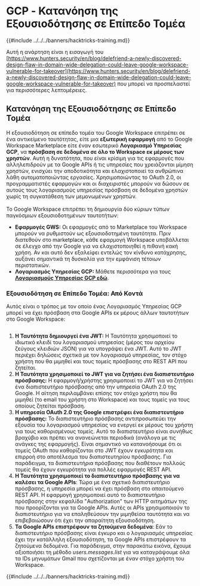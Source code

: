 # GCP - Κατανόηση της Εξουσιοδότησης σε Επίπεδο Τομέα

{{#include ../../../banners/hacktricks-training.md}}

Αυτή η ανάρτηση είναι η εισαγωγή του [https://www.hunters.security/en/blog/delefriend-a-newly-discovered-design-flaw-in-domain-wide-delegation-could-leave-google-workspace-vulnerable-for-takeover](https://www.hunters.security/en/blog/delefriend-a-newly-discovered-design-flaw-in-domain-wide-delegation-could-leave-google-workspace-vulnerable-for-takeover) που μπορεί να προσπελαστεί για περισσότερες λεπτομέρειες.

## **Κατανόηση της Εξουσιοδότησης σε Επίπεδο Τομέα**

Η εξουσιοδότηση σε επίπεδο τομέα του Google Workspace επιτρέπει σε ένα αντικείμενο ταυτότητας, είτε μια **εξωτερική εφαρμογή** από το Google Workspace Marketplace είτε έναν εσωτερικό **Λογαριασμό Υπηρεσίας GCP**, να **πρόσβαση σε δεδομένα σε όλο το Workspace εκ μέρους των χρηστών**. Αυτή η δυνατότητα, που είναι κρίσιμη για τις εφαρμογές που αλληλεπιδρούν με τα Google APIs ή τις υπηρεσίες που χρειάζονται μίμηση χρηστών, ενισχύει την αποδοτικότητα και ελαχιστοποιεί τα ανθρώπινα λάθη αυτοματοποιώντας εργασίες. Χρησιμοποιώντας το OAuth 2.0, οι προγραμματιστές εφαρμογών και οι διαχειριστές μπορούν να δώσουν σε αυτούς τους λογαριασμούς υπηρεσίας πρόσβαση σε δεδομένα χρηστών χωρίς τη συγκατάθεση των μεμονωμένων χρηστών.\
\
Το Google Workspace επιτρέπει τη δημιουργία δύο κύριων τύπων παγκόσμιων εξουσιοδοτημένων ταυτοτήτων:

- **Εφαρμογές GWS:** Οι εφαρμογές από το Marketplace του Workspace μπορούν να ρυθμιστούν ως εξουσιοδοτημένη ταυτότητα. Πριν διατεθούν στο marketplace, κάθε εφαρμογή Workspace υποβάλλεται σε έλεγχο από την Google για να ελαχιστοποιηθεί η πιθανή κακή χρήση. Αν και αυτό δεν εξαλείφει εντελώς τον κίνδυνο κατάχρησης, αυξάνει σημαντικά τη δυσκολία για την εμφάνιση τέτοιων περιστατικών.
- **Λογαριασμός Υπηρεσίας GCP:** Μάθετε περισσότερα για τους [**Λογαριασμούς Υπηρεσίας GCP εδώ**](../gcp-basic-information/#service-accounts).

### **Εξουσιοδότηση σε Επίπεδο Τομέα: Από Κοντά**

Αυτός είναι ο τρόπος με τον οποίο ένας Λογαριασμός Υπηρεσίας GCP μπορεί να έχει πρόσβαση στα Google APIs εκ μέρους άλλων ταυτοτήτων στο Google Workspace:

<figure><img src="../../../images/image (58).png" alt=""><figcaption></figcaption></figure>

1. **Η Ταυτότητα δημιουργεί ένα JWT:** Η Ταυτότητα χρησιμοποιεί το ιδιωτικό κλειδί του λογαριασμού υπηρεσίας (μέρος του αρχείου ζεύγους κλειδιών JSON) για να υπογράψει ένα JWT. Αυτό το JWT περιέχει δηλώσεις σχετικά με τον λογαριασμό υπηρεσίας, τον στόχο χρήστη που θα μιμηθεί και τους τομείς πρόσβασης στο REST API που ζητείται.
2. **Η Ταυτότητα χρησιμοποιεί το JWT για να ζητήσει ένα διαπιστευτήριο πρόσβασης:** Η εφαρμογή/χρήστης χρησιμοποιεί το JWT για να ζητήσει ένα διαπιστευτήριο πρόσβασης από την υπηρεσία OAuth 2.0 της Google. Η αίτηση περιλαμβάνει επίσης τον στόχο χρήστη που θα μιμηθεί (το email του χρήστη στο Workspace) και τους τομείς για τους οποίους ζητείται πρόσβαση.
3. **Η υπηρεσία OAuth 2.0 της Google επιστρέφει ένα διαπιστευτήριο πρόσβασης:** Το διαπιστευτήριο πρόσβασης αντιπροσωπεύει την εξουσία του λογαριασμού υπηρεσίας να ενεργεί εκ μέρους του χρήστη για τους καθορισμένους τομείς. Αυτό το διαπιστευτήριο είναι συνήθως βραχύβιο και πρέπει να ανανεώνεται περιοδικά (ανάλογα με τις ανάγκες της εφαρμογής). Είναι σημαντικό να κατανοήσουμε ότι οι τομείς OAuth που καθορίζονται στο JWT έχουν εγκυρότητα και επιρροή στο αποτέλεσμα του διαπιστευτηρίου πρόσβασης. Για παράδειγμα, τα διαπιστευτήρια πρόσβασης που διαθέτουν πολλούς τομείς θα έχουν εγκυρότητα για πολλές εφαρμογές REST API.
4. **Η Ταυτότητα χρησιμοποιεί το διαπιστευτήριο πρόσβασης για να καλέσει τα Google APIs**: Τώρα με ένα σχετικό διαπιστευτήριο πρόσβασης, η υπηρεσία μπορεί να έχει πρόσβαση στο απαιτούμενο REST API. Η εφαρμογή χρησιμοποιεί αυτό το διαπιστευτήριο πρόσβασης στην κεφαλίδα "Authorization" των HTTP αιτημάτων της που προορίζονται για τα Google APIs. Αυτές οι APIs χρησιμοποιούν το διαπιστευτήριο για να επαληθεύσουν την μιμηθείσα ταυτότητα και να επιβεβαιώσουν ότι έχει την απαραίτητη εξουσιοδότηση.
5. **Τα Google APIs επιστρέφουν τα ζητούμενα δεδομένα**: Εάν το διαπιστευτήριο πρόσβασης είναι έγκυρο και ο λογαριασμός υπηρεσίας έχει την κατάλληλη εξουσιοδότηση, τα Google APIs επιστρέφουν τα ζητούμενα δεδομένα. Για παράδειγμα, στην παρακάτω εικόνα, έχουμε αξιοποιήσει τη μέθοδο _users.messages.list_ για να καταγράψουμε όλα τα IDs μηνυμάτων Gmail που σχετίζονται με έναν στόχο χρήστη του Workspace.

{{#include ../../../banners/hacktricks-training.md}}
